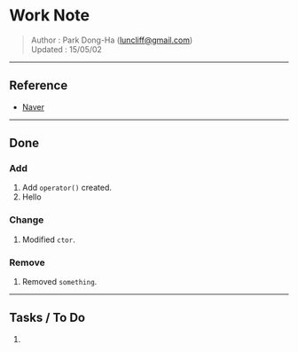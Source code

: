 # Work Note

> Author  : Park Dong-Ha (luncliff@gmail.com)  
> Updated : 15/05/02    

--------------------------------------------------
## Reference
- [Naver](https://www.naver.com)   

--------------------------------------------------
## Done
### Add
1. Add `operator()` created.  
1. Hello  

### Change
1. Modified `ctor`.  

### Remove
1. Removed `something`.  


--------------------------------------------------
## Tasks / To Do 
1.   


  
